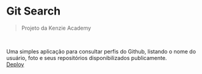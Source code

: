 # Git Search
> Projeto da Kenzie Academy

<br>

Uma simples aplicação para consultar perfis do Github, listando o nome do usuário, foto e seus repositórios disponibilizados publicamente.<br>
[Deploy](https://kenzie-academy-brasil-developers.github.io/gitSearchBase_vinicioscst/)
